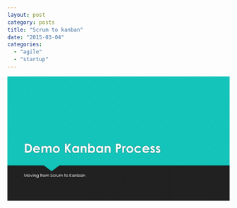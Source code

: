 ```yaml
---
layout: post
category: posts
title: "Scrum to kanban"
date: "2015-03-04"
categories: 
  - "agile"
  - "startup"
---
```


  

[![Kanban Process](images/Kanban-Process_thumb.gif "Kanban Process")](https://raw.githubusercontent.com/chrismckelt/chrismckelt.github.io/master/_posts/posts/images/2020/08/Kanban-Process.gif)
